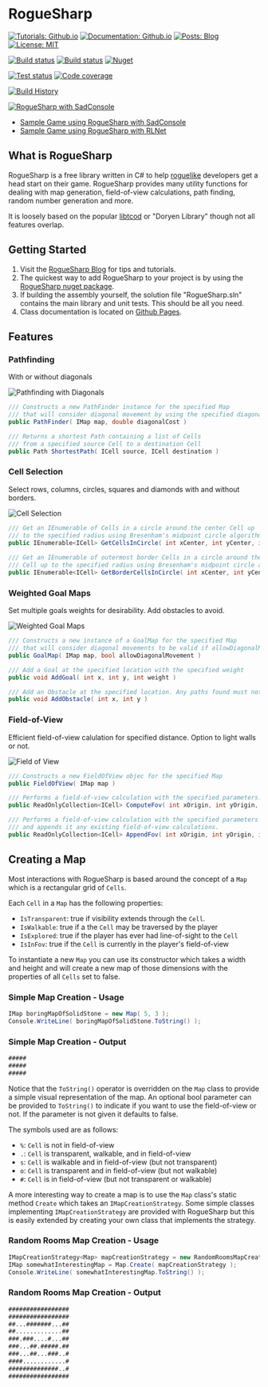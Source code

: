 # RogueSharp #

[![Tutorials: Github.io](https://img.shields.io/badge/tutorials-github.io-blue.svg)](https://faronbracy.github.io/RogueSharp/api/RogueSharp.html)
[![Documentation: Github.io](https://img.shields.io/badge/docs-github.io-blue.svg)](https://faronbracy.github.io/RogueSharp/api/index.html)
[![Posts: Blog](https://img.shields.io/badge/blog_posts-wordpress-blue.svg)](https://roguesharp.wordpress.com/)
[![License: MIT](https://img.shields.io/badge/license-MIT-blue.svg)](https://raw.githubusercontent.com/FaronBracy/RogueSharp/master/LICENSE.txt)

[![Build status](https://dreamersdesign.visualstudio.com/RogueSharp/_apis/build/status/RogueSharp%20Continuous)](https://dreamersdesign.visualstudio.com/RogueSharp/_build/latest?definitionId=1)
[![Build status](https://ci.appveyor.com/api/projects/status/mx09mla59wsgrkkj?svg=true)](https://ci.appveyor.com/project/FaronBracy/roguesharp-20n28)
[![Nuget](https://buildstats.info/nuget/roguesharp)](https://www.nuget.org/packages/RogueSharp)

[![Test status](https://img.shields.io/azure-devops/tests/dreamersdesign/RogueSharp/1.svg)](https://dreamersdesign.visualstudio.com/RogueSharp/_build/latest?definitionId=1)
[![Code coverage](https://img.shields.io/azure-devops/coverage/dreamersdesign/RogueSharp/1.svg)](https://dreamersdesign.visualstudio.com/RogueSharp/_build/latest?definitionId=1)

[![Build History](https://buildstats.info/appveyor/chart/FaronBracy/roguesharp-20n28)](https://ci.appveyor.com/project/FaronBracy/roguesharp-20n28/history)

[![RogueSharp with SadConsole](images/Index/sadconsoleport.png)](https://github.com/FaronBracy/RogueSharpSadConsoleSamples)

- [Sample Game using RogueSharp with SadConsole](https://github.com/FaronBracy/RogueSharpSadConsoleSamples)
- [Sample Game using RogueSharp with RLNet](https://github.com/FaronBracy/RogueSharpRLNetSamples)

## What is RogueSharp ##

RogueSharp is a free library written in C# to help [roguelike](http://en.wikipedia.org/wiki/Roguelike "roguelike") developers get a head start on their game. RogueSharp provides many utility functions for dealing with map generation, field-of-view calculations, path finding, random number generation and more.

It is loosely based on the popular [libtcod](https://github.com/libtcod/libtcod "libtcod") or "Doryen Library" though not all features overlap.

## Getting Started ##

1. Visit the [RogueSharp Blog](https://roguesharp.wordpress.com/ "RogueSharp Blog") for tips and tutorials.
2. The quickest way to add RogueSharp to your project is by using the [RogueSharp nuget package](https://www.nuget.org/packages/RogueSharp "RogueSharp nuget package").
3. If building the assembly yourself, the solution file "RogueSharp.sln" contains the main library and unit tests. This should be all you need.
4. Class documentation is located on [Github Pages](https://faronbracy.github.io/RogueSharp/api/index.html "RogueSharp class documentation").

## Features ##

### Pathfinding ###

With or without diagonals

![Pathfinding with Diagonals](images/Index/diagonalpathfinder.gif)

```cs
/// Constructs a new PathFinder instance for the specified Map
/// that will consider diagonal movement by using the specified diagonalCost
public PathFinder( IMap map, double diagonalCost )

/// Returns a shortest Path containing a list of Cells
/// from a specified source Cell to a destination Cell
public Path ShortestPath( ICell source, ICell destination )
```

### Cell Selection ###

Select rows, columns, circles, squares and diamonds with and without borders.

![Cell Selection](images/Index/selection.gif)

```cs
/// Get an IEnumerable of Cells in a circle around the center Cell up
/// to the specified radius using Bresenham's midpoint circle algorithm
public IEnumerable<ICell> GetCellsInCircle( int xCenter, int yCenter, int radius )
  
/// Get an IEnumerable of outermost border Cells in a circle around the center
/// Cell up to the specified radius using Bresenham's midpoint circle algorithm
public IEnumerable<ICell> GetBorderCellsInCircle( int xCenter, int yCenter, int radius )
```

### Weighted Goal Maps ###

Set multiple goals weights for desirability. Add obstacles to avoid.

![Weighted Goal Maps](images/Index/diagonalgoalmap.gif)

```cs
/// Constructs a new instance of a GoalMap for the specified Map
/// that will consider diagonal movements to be valid if allowDiagonalMovement is set to true.
public GoalMap( IMap map, bool allowDiagonalMovement )

/// Add a Goal at the specified location with the specified weight
public void AddGoal( int x, int y, int weight )

/// Add an Obstacle at the specified location. Any paths found must not go through Obstacles
public void AddObstacle( int x, int y )
```

### Field-of-View ###

Efficient field-of-view calulation for specified distance. Option to light walls or not.

![Field of View](images/Index/circularfieldofview.gif)

```cs
/// Constructs a new FieldOfView objec for the specified Map
public FieldOfView( IMap map )

/// Performs a field-of-view calculation with the specified parameters.
public ReadOnlyCollection<ICell> ComputeFov( int xOrigin, int yOrigin, int radius, bool lightWalls )

/// Performs a field-of-view calculation with the specified parameters
/// and appends it any existing field-of-view calculations.
public ReadOnlyCollection<ICell> AppendFov( int xOrigin, int yOrigin, int radius, bool lightWalls )
```

## Creating a Map ##

Most interactions with RogueSharp is based around the concept of a `Map` which is a rectangular grid of `Cells`.

Each `Cell` in a `Map` has the following properties:

- `IsTransparent`: true if visibility extends through the `Cell`.
- `IsWalkable`: true if a the `Cell` may be traversed by the player
- `IsExplored`: true if the player has ever had line-of-sight to the `Cell`
- `IsInFov`: true if the `Cell` is currently in the player's field-of-view

To instantiate a new `Map` you can use its constructor which takes a width and height and will create a new map of those dimensions with the properties of all `Cells` set to false.

### Simple Map Creation - Usage ###

```cs
IMap boringMapOfSolidStone = new Map( 5, 3 );
Console.WriteLine( boringMapOfSolidStone.ToString() );
```

### Simple Map Creation - Output ###

```txt
#####
#####
#####
```

Notice that the `ToString()` operator is overridden on the `Map` class to provide a simple visual representation of the map. An optional bool parameter can be provided to `ToString()` to indicate if you want to use the field-of-view or not. If the parameter is not given it defaults to false.

The symbols used are as follows:

- `%`: `Cell` is not in field-of-view
- `.`: `Cell` is transparent, walkable, and in field-of-view
- `s`: `Cell` is walkable and in field-of-view (but not transparent)
- `o`: `Cell` is transparent and in field-of-view (but not walkable)
- `#`: `Cell` is in field-of-view (but not transparent or walkable)

A more interesting way to create a map is to use the `Map` class's static method `Create` which takes an `IMapCreationStrategy`. Some simple classes implementing `IMapCreationStrategy` are provided with RogueSharp but this is easily extended by creating your own class that implements the strategy.

### Random Rooms Map Creation - Usage ###

```cs
IMapCreationStrategy<Map> mapCreationStrategy = new RandomRoomsMapCreationStrategy<Map>( 17, 10, 30, 5, 3 )
IMap somewhatInterestingMap = Map.Create( mapCreationStrategy );
Console.WriteLine( somewhatInterestingMap.ToString() );
```

### Random Rooms Map Creation - Output ###

```txt
#################
#################
##...#######...##
##.............##
###.###....#...##
###...##.#####.##
###...##...###..#
####............#
##############..#
#################
```
